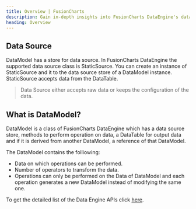 ```yaml
---
title: Overview | FusionCharts
description: Gain in-depth insights into FusionCharts DataEngine's data source store and discover the ease of data integration from DataTable with the StaticSource class.
heading: Overview
---
```


## Data Source

DataModel has a store for data source. In FusionCharts DataEngine the supported data source class is StaticSource. You can create an instance of  StaticSource and it to the data source store of a DataModel instance. StaticSource accepts data from the DataTable.

> Data Source either accepts raw data or keeps the configuration of the data.

## What is DataModel?

DataModel is a class of FusionCharts DataEngine which has a data source store, methods to perform operation on data, a DataTable for output data and if it is derived from another DataModel, a reference of that DataModel.

The DataModel contains the folliowing:

* Data on which operations can be performed.
* Number of operators to transform the data.
* Operations can only be performed on the Data of DataModel and each operation generates a new DataModel instead of modifying the same one.

To get the detailed list of the Data Engine APIs click [here](/fusioncharts-aspnet-visualization/data-engine/data-engine-api).
